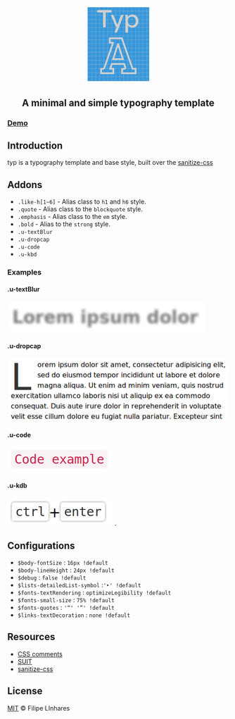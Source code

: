 <h1 align="center">
  <img src="images/logo-small.png" alt="typ" />
</h1>

<h2 align="center">A minimal and simple typography template</h2>

### [Demo](http://filipelinhares.github.io/typ)

## Introduction
typ is a typography template and base style, built over the [sanitize-css][sanitize]

## Addons
- `.like-h[1~6]` - Alias class to `h1` and `h6` style.
- `.quote` - Alias class to the `blockquote` style.
- `.emphasis` - Alias class to the `em` style.
- `.bold` - Alias to the `strong` style.
- `.u-textBlur`
- `.u-dropcap`
- `.u-code`
- `.u-kbd`

### Examples
#### .u-textBlur
![Blur](images/shoots/blur.png)  
#### .u-dropcap
![Dropcap](images/shoots/dropcap.png)  
#### .u-code
![Code](images/shoots/code.png)  
#### .u-kdb
![Kdb](images/shoots/kdb.png) .

## Configurations
- `$body-fontSize` : `16px !default`
- `$body-lineHeight` : `24px !default`
- `$debug` : `false !default`
- `$lists-detailedList-symbol` :`'‣' !default`
- `$fonts-textRendering` : `optimizeLegibility !default`
- `$fonts-small-size` : `75% !default`
- `$fonts-quotes` : `'“' '”' !default`
- `$links-textDecoration` : `none !default`

## Resources
- [CSS comments][comments]
- [SUIT][suit]
- [sanitize-css][sanitize]

[comments]: https://github.com/filipelinhares/css-comments
[suit]: https://github.com/suitcss/suit/blob/master/doc/README.md
[sanitize]: http://jonathantneal.github.io/sanitize.css/
## License
[MIT](LICENSE.md) © Filipe LInhares

